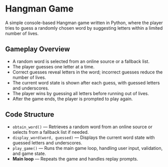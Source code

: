 # Hangman Game

A simple console-based Hangman game written in Python, where the player tries to guess a randomly chosen word by suggesting letters within a limited number of lives.

## Gameplay Overview

- A random word is selected from an online source or a fallback list.
- The player guesses one letter at a time.
- Correct guesses reveal letters in the word; incorrect guesses reduce the number of lives.
- The current word state is shown after each guess, with guessed letters and underscores.
- The player wins by guessing all letters before running out of lives.
- After the game ends, the player is prompted to play again.

## Code Structure

- `obtain_word()` — Retrieves a random word from an online source or selects from a fallback list if needed.
- `display_word(word, guessed)` — Displays the current word state with guessed letters and underscores.
- `play_game()` — Runs the main game loop, handling user input, validation, and game state.
- **Main loop** — Repeats the game and handles replay prompts.

